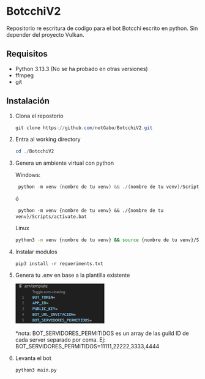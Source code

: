 # BotcchiV2

Repositorio re escritura de codigo para el bot Botcchi escrito en python. Sin depender del proyecto Vulkan.

## Requisitos

* Python 3.13.3 (No se ha probado en otras versiones)
* ffmpeg
* git

## Instalación

1. Clona el repostorio

   ```ps1
   git clone https://github.com/notGabo/BotcchiV2.git
   ```
2. Entra al working directory

   ```ps1
   cd ./BotcchiV2
   ```
3. Genera un ambiente virtual con python

   Windows:

   ```ps1
    python -m venv {nombre de tu venv} && ./{nombre de tu venv}/Scripts/activate.ps1 
   ```
   ó

   ```
    python -m venv {nombre de tu venv} && ./{nombre de tu venv}/Scripts/activate.bat 
   ```
   Linux

   ```bash
   python3 -m venv {nombre de tu venv} && source {nombre de tu venv}/Scripts/bin/activate
   ```
4. Instalar modulos

   ```
   pip3 install -r requeriments.txt
   ```
5. Genera tu .env en base a la plantilla existente

   ![1747776234491](image/README/1747776234491.png)

   *nota: BOT_SERVIDORES_PERMITIDOS es un array de las guild ID de cada server separado por coma. Ej: BOT_SERVIDORES_PERMITIDOS=11111,22222,3333,4444
6. Levanta el bot

   ```
   python3 main.py
   ```

